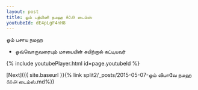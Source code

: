 ```yaml
---
layout: post
title: ஓம் பத்மினி நமஹ ௧௦௮ டைம்ஸ்
youtubeId: dE4pLgF4nH8
---
```

 
 
 ஓம் பசாய நமஹ  
 
 -  ஒவ்வொருவரையும் மாயையின் கயிற்றால் கட்டியவர் 
 
  
 
  
 
 
 
 
 
 


{% include youtubePlayer.html id=page.youtubeId %}
 
[Next]({{ site.baseurl }}{% link  split2/_posts/2015-05-07-ஓம் விபாவே நமஹ ௧௦௮ டைம்ஸ்.md%})
 

